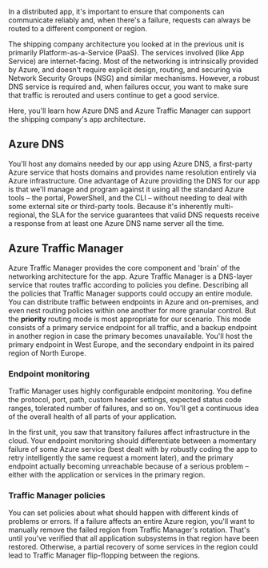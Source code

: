 In a distributed app, it's important to ensure that components can communicate reliably and, when there's a failure, requests can always be routed to a different component or region.

The shipping company architecture you looked at in the previous unit is primarily Platform-as-a-Service (PaaS). The services involved (like App Service) are internet-facing. Most of the networking is intrinsically provided by Azure, and doesn't require explicit design, routing, and securing via Network Security Groups (NSG) and similar mechanisms. However, a robust DNS service is required and, when failures occur, you want to make sure that traffic is rerouted and users continue to get a good service.

Here, you'll learn how Azure DNS and Azure Traffic Manager can support the shipping company's app architecture.

## Azure DNS

You'll host any domains needed by our app using Azure DNS, a first-party Azure service that hosts domains and provides name resolution entirely via Azure infrastructure. One advantage of Azure providing the DNS for our app is that we'll manage and program against it using all the standard Azure tools – the portal, PowerShell, and the CLI – without needing to deal with some external site or third-party tools. Because it's inherently multi-regional, the SLA for the service guarantees that valid DNS requests receive a response from at least one Azure DNS name server all the time.

## Azure Traffic Manager

Azure Traffic Manager provides the core component and 'brain' of the networking architecture for the app. Azure Traffic Manager is a DNS-layer service that routes traffic according to policies you define. Describing all the policies that Traffic Manager supports could occupy an entire module. You can distribute traffic between endpoints in Azure and on-premises, and even nest routing policies within one another for more granular control. But the **priority** routing mode is most appropriate for our scenario. This mode consists of a primary service endpoint for all traffic, and a backup endpoint in another region in case the primary becomes unavailable. You'll host the primary endpoint in West Europe, and the secondary endpoint in its paired region of North Europe.

### Endpoint monitoring

Traffic Manager uses highly configurable endpoint monitoring. You define the protocol, port, path, custom header settings, expected status code ranges, tolerated number of failures, and so on. You'll get a continuous idea of the overall health of all parts of your application. 

<!--todo: Illustrate this priority routing mode with a simplified diagram based on https://docs.microsoft.com/azure/traffic-manager/traffic-manager-routing-methods#priority-traffic-routing-method with just a single failover but clearly shown in a separate region -->

In the first unit, you saw that transitory failures affect infrastructure in the cloud. Your endpoint monitoring should differentiate between a momentary failure of some Azure service (best dealt with by robustly coding the app to retry intelligently the same request a moment later), and the primary endpoint actually becoming unreachable because of a serious problem – either with the application or services in the primary region. 

### Traffic Manager policies

You can set policies about what should happen with different kinds of problems or errors. If a failure affects an entire Azure region, you'll want to manually remove the failed region from Traffic Manager's rotation. That's until you've verified that all application subsystems in that region have been restored. Otherwise, a partial recovery of some services in the region could lead to Traffic Manager flip-flopping between the regions.